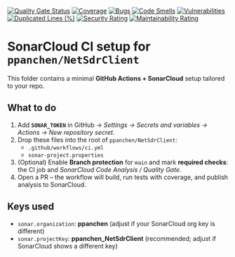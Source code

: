 ﻿[![Quality Gate Status](https://sonarcloud.io/api/project_badges/measure?project=ppanchen_NetSdrClient&metric=alert_status)](https://sonarcloud.io/summary/new_code?id=ppanchen_NetSdrClient)
[![Coverage](https://sonarcloud.io/api/project_badges/measure?project=ppanchen_NetSdrClient&metric=coverage)](https://sonarcloud.io/summary/new_code?id=ppanchen_NetSdrClient)
[![Bugs](https://sonarcloud.io/api/project_badges/measure?project=ppanchen_NetSdrClient&metric=bugs)](https://sonarcloud.io/summary/new_code?id=ppanchen_NetSdrClient)
[![Code Smells](https://sonarcloud.io/api/project_badges/measure?project=ppanchen_NetSdrClient&metric=code_smells)](https://sonarcloud.io/summary/new_code?id=ppanchen_NetSdrClient)
[![Vulnerabilities](https://sonarcloud.io/api/project_badges/measure?project=ppanchen_NetSdrClient&metric=vulnerabilities)](https://sonarcloud.io/summary/new_code?id=ppanchen_NetSdrClient)
[![Duplicated Lines (%)](https://sonarcloud.io/api/project_badges/measure?project=ppanchen_NetSdrClient&metric=duplicated_lines_density)](https://sonarcloud.io/summary/new_code?id=ppanchen_NetSdrClient)
[![Security Rating](https://sonarcloud.io/api/project_badges/measure?project=ppanchen_NetSdrClient&metric=security_rating)](https://sonarcloud.io/summary/new_code?id=ppanchen_NetSdrClient)
[![Maintainability Rating](https://sonarcloud.io/api/project_badges/measure?project=ppanchen_NetSdrClient&metric=sqale_rating)](https://sonarcloud.io/summary/new_code?id=ppanchen_NetSdrClient)




# SonarCloud CI setup for `ppanchen/NetSdrClient`

This folder contains a minimal **GitHub Actions + SonarCloud** setup tailored to your repo.

## What to do
1. Add **`SONAR_TOKEN`** in GitHub → *Settings → Secrets and variables → Actions → New repository secret*.
2. Drop these files into the root of `ppanchen/NetSdrClient`:
   - `.github/workflows/ci.yml`
   - `sonar-project.properties`
3. (Optional) Enable **Branch protection** for `main` and mark **required checks**: the CI job and *SonarCloud Code Analysis / Quality Gate*.
4. Open a PR – the workflow will build, run tests with coverage, and publish analysis to SonarCloud.

## Keys used
- `sonar.organization`: **ppanchen** (adjust if your SonarCloud org key is different)
- `sonar.projectKey`: **ppanchen_NetSdrClient** (recommended; adjust if SonarCloud shows a different key)
